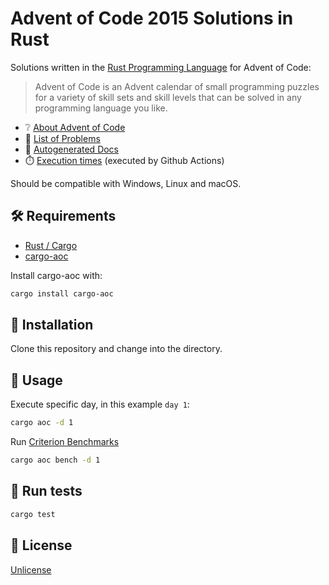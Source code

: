 # Advent of Code 2015 Solutions in Rust

Solutions written in the [Rust Programming Language](https://www.rust-lang.org/) for Advent of Code:

> Advent of Code is an Advent calendar of small programming puzzles for a variety of skill sets and skill levels that can be solved in any programming language you like.

- ❔ [About Advent of Code](https://adventofcode.com/about)
- 📆 [List of Problems](https://adventofcode.com/2015)
- 📘 [Autogenerated Docs](https://arturh85.github.io/adventofcode-rust-2015/adventofcode_rust_2015/)
- ⏱️ [Execution times](https://arturh85.github.io/adventofcode-rust-2015/times/times.html) (executed by Github Actions)

Should be compatible with Windows, Linux and macOS.

## 🛠️ Requirements

- [Rust / Cargo](https://rustup.rs/)
- [cargo-aoc](https://github.com/gobanos/cargo-aoc)

Install cargo-aoc with:
```bash
cargo install cargo-aoc 
```

## 👷 Installation

Clone this repository and change into the directory.

## 🚀 Usage  

Execute specific day, in this example `day 1`:

```bash
cargo aoc -d 1
```

Run [Criterion Benchmarks](https://github.com/bheisler/criterion.rs) 

```bash
cargo aoc bench -d 1
```

## 🧪 Run tests

```bash
cargo test
```

## 📝 License

[Unlicense](https://choosealicense.com/licenses/unlicense/)